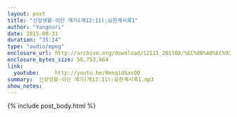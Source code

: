 ```yaml
---
layout: post
title: "신앙생활-이단 깨기(계12:11);요한계시록1"
author: "Yangnuri"
date: 2015-08-31
duration: "35:14"
type: "audio/mpeg"
enclosure_url: http://archive.org/download/12111_201508/%EC%8B%A0%EC%95%99%EC%83%9D%ED%99%9C-%EC%9D%B4%EB%8B%A8%20%EA%B9%A8%EA%B8%B0(%EA%B3%8412;11);%EC%9A%94%ED%95%9C%EA%B3%84%EC%8B%9C%EB%A1%9D1.mp3
enclosure_bytes_size: 50,753,664       
link:
  youtube:     http://youtu.be/RmsqidSasQQ
summary:  신앙생활-이단 깨기(계12:11);요한계시록1.mp3
show_notes:
---
```

{% include post_body.html %}
